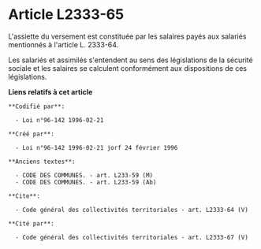 # Article L2333-65

L'assiette du versement est constituée par les salaires payés aux salariés mentionnés à l'article L. 2333-64. 

Les salariés et assimilés s'entendent au sens des législations de la sécurité sociale et les salaires se calculent
conformément aux dispositions de ces législations.

**Liens relatifs à cet article**

	**Codifié par**:

	  - Loi n°96-142 1996-02-21

	**Créé par**:

	  - Loi n°96-142 1996-02-21 jorf 24 février 1996

	**Anciens textes**:

	  - CODE DES COMMUNES. - art. L233-59 (M)
	  - CODE DES COMMUNES. - art. L233-59 (Ab)

	**Cite**:

	  - Code général des collectivités territoriales - art. L2333-64 (V)

	**Cité par**:

	  - Code général des collectivités territoriales - art. L2333-67 (V)
